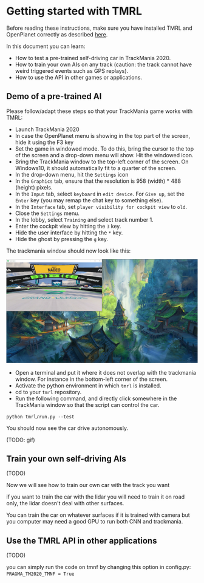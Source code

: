 # Getting started with TMRL

Before reading these instructions, make sure you have installed TMRL and OpenPlanet correctly as described [here](docs/Install.md).

In this document you can learn:
- How to test a pre-trained self-driving car in TrackMania 2020.
- How to train your own AIs on any track (caution: the track cannot have weird triggered events such as GPS replays).
- How to use the API in other games or applications.


## Demo of a pre-trained AI

Please follow/adapt these steps so that your TrackMania game works with TMRL:

- Launch TrackMania 2020
- In case the OpenPlanet menu is showing in the top part of the screen, hide it using the F3 key
- Set the game in windowed mode. To do this, bring the cursor to the top of the screen and a drop-down menu will show. Hit the windowed icon.
- Bring the TrackMania window to the top-left corner of the screen. On Windows10, it should automatically fit to a quarter of the screen.
- In the drop-down menu, hit the `Settings` icon
- In the `Graphics` tab, ensure that the resolution is 958 (width) * 488 (height) pixels.
- In the `Input` tab, select `keyboard` in `edit device`. For `Give up`, set the `Enter` key (you may remap the chat key to something else).
- In the `Interface` tab, set `player visibility for cockpit view` to `old`.
- Close the `Settings` menu.
- In the lobby, select `Training` and select track number 1.
- Enter the cockpit view by hitting the `3` key.
- Hide the user interface by hitting the `*` key. 
- Hide the ghost by pressing the `g` key.

The trackmania window should now look like this:

![screenshot1](img/screenshot1.PNG)

- Open a terminal and put it where it does not overlap with the trackmania window.
For instance in the bottom-left corner of the screen.
- Activate the python environment in which `tmrl` is installed.
- cd to your `tmrl` repository.
- Run the following command, and directly click somewhere in the TrackMania window so that the script can control the car.
```shell
python tmrl/run.py --test
```

You should now see the car drive autonomously.

(TODO: gif)






## Train your own self-driving AIs
(TODO)

Now we will see how to train our own car with the track you want

if you want to train the car with the lidar you will need to train it on road only, the lidar doesn't deal with other surfaces.

You can train the car on whatever surfaces if it is trained with camera but you computer may need a good GPU to run both CNN and trackmania.

## Use the TMRL API in other applications
(TODO)

you can simply run the code on tmnf by changing this option in config.py: `PRAGMA_TM2020_TMNF = True`


